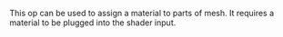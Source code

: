 This op can be used to assign a material to parts of mesh.
It requires a material to be plugged into the shader input.
